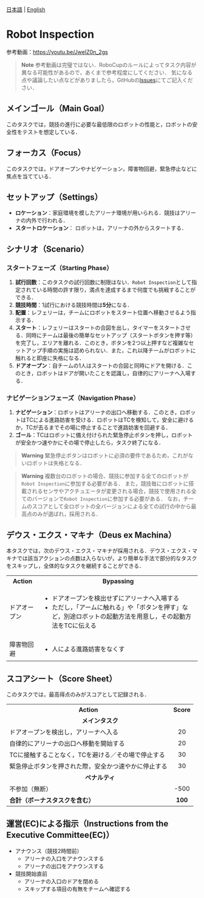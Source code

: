 [日本語](./ri_ja.md) | [English](./ri_en.md)

# Robot Inspection

参考動画：https://youtu.be/JweIZ0n_2gs

> **Note**
> 参考動画は完璧ではない．RoboCupのルールによってタスク内容が異なる可能性があるので，あくまで参考程度にしてください．
> 気になる点や議論したい点などがありましたら，GitHubの[Issues](https://github.com/RoboCupAtHomeJP/Rule2023/issues)にてご記入ください．

## メインゴール（Main Goal）

このタスクでは，競技の進行に必要な最低限のロボットの性能と，ロボットの安全性をテストを想定している．


## フォーカス（Focus）

このタスクでは，ドアオープンやナビゲーション，障害物回避，緊急停止などに焦点を当てている．


## セットアップ（Settings）

- **ロケーション**：家庭環境を模したアリーナ環境が用いられる．競技はアリーナの内外で行われる．
- **スタートロケーション**： ロボットは，アリーナの外からスタートする．


## シナリオ（Scenario）

### スタートフェーズ（Starting Phase）

1. **試行回数**：このタスクの試行回数に制限はない．`Robot Inspection`として指定されている時間の許す限り，満点を達成するまで何度でも挑戦することができる．
1. **競技時間**：1試行における競技時間は**5分**になる． 
1. **配置**：レフェリーは，チームにロボットをスタート位置へ移動させるよう指示する．
1. **スタート**：レフェリーはスタートの合図を出し，タイマーをスタートさせる．同時にチームは最後の簡単なセットアップ（スタートボタンを押す等）を完了し，エリアを離れる．このとき，ボタンを2つ以上押すなど複雑なセットアップ手順の実施は認められない．また，これ以降チームがロボットに触れると即座に失格になる．
1. **ドアオープン**：自チームの1人はスタートの合図と同時にドアを開ける．このとき，ロボットはドアが開いたことを認識し，自律的にアリーナへ入場する．

### ナビゲーションフェーズ（Navigation Phase）

1. **ナビゲーション**：ロボットはアリーナの出口へ移動する．このとき，ロボットはTCによる進路妨害を受ける．ロボットはTCを検知して，安全に避けるか，TCが去るまでその場に停止することで進路妨害を回避する．
1. **ゴール**：TCはロボットに備え付けられた緊急停止ボタンを押し，ロボットが安全かつ速やかにその場で停止したら，タスク終了になる．

> **Warning**
> 緊急停止ボタンはロボットに必須の要件であるため，これがないロボットは失格となる．

> **Warning**
> 複数台のロボットの場合、競技に参加する全てのロボットが`Robot Inspection`に参加する必要がある．
> また，競技毎にロボットに搭載されるセンサやアクチュエータが変更される場合，競技で使用される全てのバージョンで`Robot Inspection`に参加する必要がある．
> なお，チームのスコアとして全ロボットの全バージョンによる全ての試行の中から最高点のみが選ばれ，採用される．


## デウス・エクス・マキナ（Deus ex Machina）

本タスクでは，次のデウス・エクス・マキナが採用される．デウス・エクス・マキナでは該当アクションの点数は入らないが，より簡単な手法で部分的なタスクをスキップし，全体的なタスクを継続することができる．

<table>
  <tr>
    <th> <b>Action<b> </th>
    <th> <b>Bypassing<b> </th>
  </tr>
  <tr>
    <td> ドアオープン </td>
    <td>
      <ul>
        <li> ドアオープンを検出せずにアリーナへ入場する </li>
        <li> ただし，「アームに触れる」や「ボタンを押す」など，別途ロボットの起動方法を用意し，その起動方法をTCに伝える </li>
      </ul> 
    </td>
  </tr>
   <tr>
    <td> 障害物回避 </td>
    <td>
      <ul>
        <li> 人による進路妨害をなくす </li>
      </ul> 
    </td>
  </tr>
</table>

   
## スコアシート（Score Sheet）

このタスクでは，最高得点のみがスコアとして記録される．

<table>
  <tr>
    <th> <b>Action</b> </th>
    <th> <b>Score</b> </th>
  </tr>
  <tr>
    <td colspan="2" align="center"> <b>メインタスク</b> </td>
  </tr>
  <tr>
    <td> ドアオープンを検出し，アリーナへ入る </td>
    <td align="center"> 20 </td>
  </tr>
  <tr>
    <td> 自律的にアリーナの出口へ移動を開始する </td>
    <td align="center"> 20 </td>
  </tr>
  <tr>
    <td> TCに接触することなく，TCを避ける／その場で停止する </td>
    <td align="center"> 30 </td>
  </tr>
  <tr>
    <td> 緊急停止ボタンを押された際，安全かつ速やかに停止する </td>
    <td align="center"> 30 </td>
  </tr>
  <tr>
    <td colspan="2" align="center"> <b>ペナルティ</b> </td>
  </tr>
  <tr>
    <td> 不参加（無断） </td>
    <td align="center"> -500 </td>
  </tr>
  <tr>
    <td> <b>合計（ボーナスタスクを含む）</b> </td>
    <td align="center"> <b>100</b> </td>
  </tr>
</table>


## 運営(EC)による指示（Instructions from the Executive Committee(EC)）

- アナウンス（競技2時間前）
  - アリーナの入口をアナウンスする
  - アリーナの出口をアナウンスする
- 競技開始直前
  - アリーナの入口のドアを閉める
  - スキップする項目の有無をチームへ確認する
